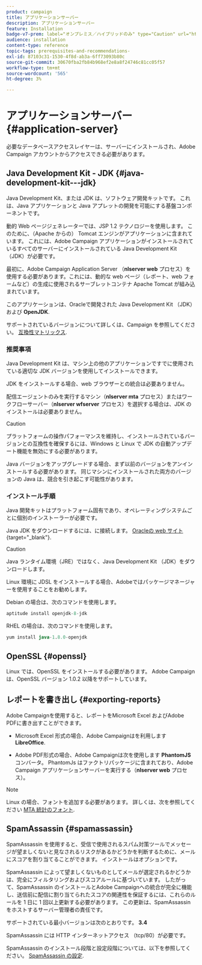 ```yaml
---
product: campaign
title: アプリケーションサーバー
description: アプリケーションサーバー
feature: Installation
badge-v7-prem: label="オンプレミス／ハイブリッドのみ" type="Caution" url="https://experienceleague.adobe.com/docs/campaign-classic/using/installing-campaign-classic/architecture-and-hosting-models/hosting-models-lp/hosting-models.html?lang=ja" tooltip="オンプレミスデプロイメントとハイブリッドデプロイメントにのみ適用されます"
audience: installation
content-type: reference
topic-tags: prerequisites-and-recommendations-
exl-id: 87103c31-1530-4f8d-ab3a-6ff73093b80c
source-git-commit: 30670fba2fb84b968ef2e8a8f24746c81cc05f57
workflow-type: tm+mt
source-wordcount: '565'
ht-degree: 3%

---
```


# アプリケーションサーバー{#application-server}

必要なデータベースアクセスレイヤーは、サーバーにインストールされ、Adobe Campaign アカウントからアクセスできる必要があります。

## Java Development Kit - JDK {#java-development-kit---jdk}

Java Development Kit、または JDK は、ソフトウェア開発キットです。 これは、Java アプリケーションと Java アプレットの開発を可能にする基盤コンポーネントです。

動的 Web ページジェネレーターでは、JSP 1.2 テクノロジーを使用します。 このために、（Apache からの） Tomcat エンジンがアプリケーションに含まれています。 これには、Adobe Campaign アプリケーションがインストールされているすべてのサーバーにインストールされている Java Development Kit （JDK）が必要です。

最初に、Adobe Campaign Application Server （**nlserver web** プロセス）を使用する必要があります。これには、動的な web ページ（レポート、web フォームなど）の生成に使用されるサーブレットコンテナ Apache Tomcat が組み込まれています。

このアプリケーションは、Oracleで開発された Java Development Kit （JDK）および **OpenJDK**.

サポートされているバージョンについて詳しくは、Campaign を参照してください。 [互換性マトリックス](../../rn/using/compatibility-matrix.md).



### 推奨事項

Java Development Kit は、マシン上の他のアプリケーションですでに使用されている適切な JDK バージョンを使用してインストールできます。

JDK をインストールする場合、web ブラウザーとの統合は必要ありません。

配信エージェントのみを実行するマシン（**nlserver mta** プロセス）またはワークフローサーバー（**nlserver wfserver** プロセス）を選択する場合は、JDK のインストールは必要ありません。


>[!CAUTION]
>
> プラットフォームの操作パフォーマンスを維持し、インストールされているバージョンとの互換性を確保するには、Windows と Linux で JDK の自動アップデート機能を無効にする必要があります。
>
> Java バージョンをアップグレードする場合、まず以前のバージョンをアンインストールする必要があります。 同じマシンにインストールされた両方のバージョンの Java は、競合を引き起こす可能性があります。


### インストール手順

Java 開発キットはプラットフォーム固有であり、オペレーティングシステムごとに個別のインストーラーが必要です。

Java JDK をダウンロードするには、に接続します。 [Oracleの web サイト](https://www.oracle.com/technetwork/java/javase/downloads/index.html){target="_blank"}.

>[!CAUTION]
>
> Java ランタイム環境（JRE）ではなく、Java Development Kit （JDK）をダウンロードします。


Linux 環境に JDSL をインストールする場合、Adobeではパッケージマネージャーを使用することをお勧めします。

Debian の場合は、次のコマンドを使用します。

```sql
aptitude install openjdk-8-jdk
```

RHEL の場合は、次のコマンドを使用します。

```sql
yum install java-1.8.0-openjdk
```

## OpenSSL {#openssl}

Linux では、OpenSSL をインストールする必要があります。 Adobe Campaignは、OpenSSL バージョン 1.0.2 以降をサポートしています。

## レポートを書き出し {#exporting-reports}

Adobe Campaignを使用すると、レポートをMicrosoft Excel およびAdobe PDFに書き出すことができます。

* Microsoft Excel 形式の場合、Adobe Campaignはを利用します **LibreOffice**.

* Adobe PDF形式の場合、Adobe Campaignは次を使用します **PhantomJS** コンバータ。 PhantomJs はファクトリパッケージに含まれており、Adobe Campaign アプリケーションサーバーを実行する（**nlserver web** プロセス）。

>[!NOTE]
>
>Linux の場合、フォントを追加する必要があります。 詳しくは、次を参照してください [MTA 統計のフォント](../../installation/using/prerequisites-of-campaign-installation-in-linux.md#fonts-for-mta-statistics).

## SpamAssassin {#spamassassin}

SpamAssassin を使用すると、受信で使用されるスパム対策ツールでメッセージが望ましくないと見なされるリスクがあるかどうかを判断するために、メールにスコアを割り当てることができます。 インストールはオプションです。

SpamAssassin によって望ましくないものとしてメールが選定されるかどうかは、完全にフィルタリングおよびスコアルールに基づいています。 したがって、SpamAssassin のインストールとAdobe Campaignへの統合が完全に機能し、送信前に配信に割り当てられたスコアの関連性を保証するには、これらのルールを 1 日に 1 回以上更新する必要があります。 この更新は、SpamAssassin をホストするサーバー管理者の責任です。

サポートされている最小バージョンは次のとおりです。 **3.4**

SpamAssassin には HTTP インターネットアクセス （tcp/80）が必要です。

SpamAssassin のインストール段階と設定段階については、以下を参照してください。 [SpamAssassin の設定](../../installation/using/configuring-spamassassin.md).
